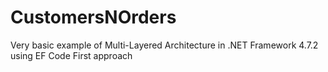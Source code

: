 # CustomersNOrders
Very basic example of Multi-Layered Architecture in .NET Framework 4.7.2 using EF Code First approach
